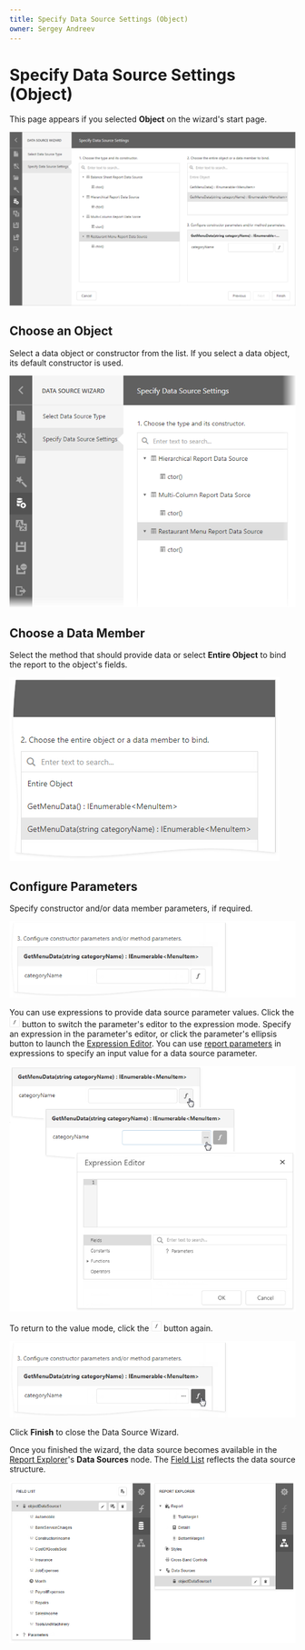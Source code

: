 ```yaml
---
title: Specify Data Source Settings (Object)
owner: Sergey Andreev
---
```

# Specify Data Source Settings (Object)

This page appears if you selected **Object** on the wizard's start page.

![](../../../../images/eurd-datasource-wizard-object-datasource.png)

## Choose an Object

Select a data object or constructor from the list. If you select a data object, its default constructor is used.

![](../../../../images/eurd-datasource-wizard-object-datasource-select-object.png)

## Choose a Data Member

Select the method that should provide data or select **Entire Object** to bind the report to the object's fields.

![](../../../../images/eurd-report-wizard-object-datasource-select-member.png)

## Configure Parameters

Specify constructor and/or data member parameters, if required.

![](../../../../images/eurd-report-wizard-object-datasource-configure-parameters.png)

You can use expressions to provide data source parameter values. Click the ![](../../../../images/eurd-report-wizard-object-datasource-f-button.png) button to switch the parameter's editor to the expression mode. Specify an expression in the parameter's editor, or click the parameter's ellipsis button to launch the [Expression Editor](../expression-editor.md). You can use [report parameters](../../shape-report-data/use-report-parameters.md) in expressions to specify an input value for a data source parameter.

![](../../../../images/eurd-report-wizard-object-datasource-configure-parameters-expression.png)

To return to the value mode, click the ![](../../../../images/eurd-report-wizard-object-datasource-f-button.png)  button again.

![](../../../../images/eurd-report-wizard-object-datasource-configure-parameters-value.png)

Click **Finish** to close the Data Source Wizard.

Once you finished the wizard, the data source becomes available in the [Report Explorer](../ui-panels/report-explorer.md)'s **Data Sources** node. The [Field List](../ui-panels/field-list.md) reflects the data source structure.

![](../../../../images/eurd-report-wizard-object-datasource-result.png)
